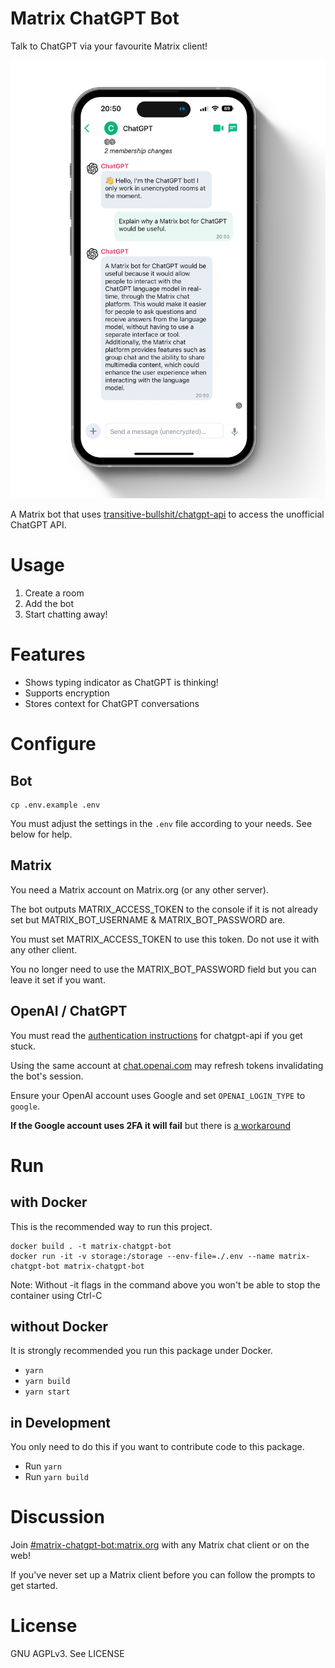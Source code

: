 Matrix ChatGPT Bot
==================

Talk to ChatGPT via your favourite Matrix client!

![Screenshot of Element iOS app showing conversation with bot](img/matrix-chatgpt.png)

A Matrix bot that uses [transitive-bullshit/chatgpt-api](https://github.com/transitive-bullshit/chatgpt-api) to access the unofficial ChatGPT API.

# Usage
1. Create a room
2. Add the bot
3. Start chatting away!

# Features
- Shows typing indicator as ChatGPT is thinking!
- Supports encryption
- Stores context for ChatGPT conversations

# Configure

## Bot

```
cp .env.example .env
```

You must adjust the settings in the `.env` file according to your needs. See below for help.

## Matrix
You need a Matrix account on Matrix.org (or any other server).

The bot outputs MATRIX_ACCESS_TOKEN to the console if it is not already set but MATRIX_BOT_USERNAME & MATRIX_BOT_PASSWORD are.

You must set MATRIX_ACCESS_TOKEN to use this token. Do not use it with any other client.

You no longer need to use the MATRIX_BOT_PASSWORD field but you can leave it set if you want.

## OpenAI / ChatGPT

You must read the [authentication instructions](https://www.npmjs.com/package/chatgpt#usage) for chatgpt-api if you get stuck.

Using the same account at [chat.openai.com](https://chat.openai.com) may refresh tokens invalidating the bot's session. 

Ensure your OpenAI account uses Google and set `OPENAI_LOGIN_TYPE` to `google`.

**If the Google account uses 2FA it will fail** but there is [a workaround](https://github.com/transitive-bullshit/chatgpt-api/issues/169#issuecomment-1362206780)

# Run

## with Docker

This is the recommended way to run this project.

```
docker build . -t matrix-chatgpt-bot
docker run -it -v storage:/storage --env-file=./.env --name matrix-chatgpt-bot matrix-chatgpt-bot
```

Note: Without -it flags in the command above you won't be able to stop the container using Ctrl-C

## without Docker

It is strongly recommended you run this package under Docker.

- `yarn`
- `yarn build`
- `yarn start`

## in Development

You only need to do this if you want to contribute code to this package.

- Run `yarn`
- Run `yarn build`

# Discussion

Join [#matrix-chatgpt-bot:matrix.org](https://matrix.to/#/#matrix-chatgpt-bot:matrix.org) with any Matrix chat client or on the web!

If you've never set up a Matrix client before you can follow the prompts to get started.

# License
GNU AGPLv3. See LICENSE
